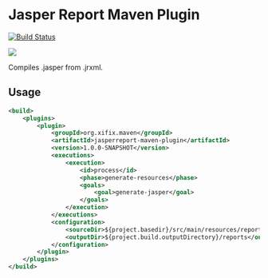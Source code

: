 # Jasper Report Maven Plugin

[![Build Status](https://travis-ci.org/miche-atucha/jasperreport-maven-plugin.svg?branch=master)](https://travis-ci.org/miche-atucha/jasperreport-maven-plugin)

[![](https://jitpack.io/v/miche-atucha/jasperreport-maven-plugin.svg)](https://jitpack.io/#miche-atucha/jasperreport-maven-plugin)

Compiles .jasper from .jrxml.

## Usage
```xml
<build>
    <plugins>
        <plugin>
            <groupId>org.xifix.maven</groupId>
            <artifactId>jasperreport-maven-plugin</artifactId>
            <version>1.0.0-SNAPSHOT</version>
            <executions>
                <execution>
                    <id>process</id>
                    <phase>generate-resources</phase>
                    <goals>
                        <goal>generate-jasper</goal>
                    </goals>
                </execution>
            </executions>
            <configuration>
                <sourceDir>${project.basedir}/src/main/resources/reports</sourceDir>
                <outputDir>${project.build.outputDirectory}/reports</outputDir>
            </configuration>
        </plugin>
    </plugins>
</build>
```
